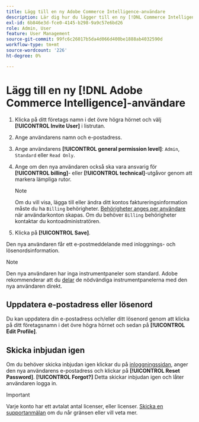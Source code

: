 ```yaml
---
title: Lägg till en ny Adobe Commerce Intelligence-användare
description: Lär dig hur du lägger till en ny [!DNL Commerce Intelligence] användare och hur du uppdaterar ditt användarnamn eller lösenord.
exl-id: 6b846e3d-fce0-4145-b298-9a9c57e6bd26
role: Admin, User
feature: User Management
source-git-commit: 99fc6c26017b5da4d066d400be1888ab4032590d
workflow-type: tm+mt
source-wordcount: '226'
ht-degree: 0%

---
```


# Lägg till en ny [!DNL Adobe Commerce Intelligence]-användare

1. Klicka på ditt företags namn i det övre högra hörnet och välj **[!UICONTROL Invite User]** i listrutan.
1. Ange användarens namn och e-postadress.
1. Ange användarens **[!UICONTROL general permission level]**: `Admin`, `Standard` eller `Read Only`.
1. Ange om den nya användaren också ska vara ansvarig för **[!UICONTROL billing]**- eller **[!UICONTROL technical]**-utgåvor genom att markera lämpliga rutor.

   >[!NOTE]
   >
   >Om du vill visa, lägga till eller ändra ditt kontos faktureringsinformation måste du ha `Billing` behörigheter. [Behörigheter anges per användare](../../administrator/user-management/user-management.md) när användarkonton skapas. Om du behöver `Billing` behörigheter kontaktar du kontoadministratören.

1. Klicka på **[!UICONTROL Save]**.

Den nya användaren får ett e-postmeddelande med inloggnings- och lösenordsinformation.

>[!NOTE]
>
>Den nya användaren har inga instrumentpaneler som standard. Adobe rekommenderar att du [delar](../../data-user/dashboards/share-dashboard-with-users.md) de nödvändiga instrumentpanelerna med den nya användaren direkt.

## Uppdatera e-postadress eller lösenord

Du kan uppdatera din e-postadress och/eller ditt lösenord genom att klicka på ditt företagsnamn i det övre högra hörnet och sedan på **[!UICONTROL Edit Profile]**.

## Skicka inbjudan igen

Om du behöver skicka inbjudan igen klickar du på [inloggningssidan](https://dashboard.rjmetrics.com/v2/session/create), anger den nya användarens e-postadress och klickar på **[!UICONTROL Reset Password]**. **[!UICONTROL Forgot?]** Detta skickar inbjudan igen och låter användaren logga in.

>[!IMPORTANT]
>
>Varje konto har ett avtalat antal licenser, eller licenser. [Skicka en supportanmälan](https://experienceleague.adobe.com/docs/commerce-knowledge-base/kb/troubleshooting/miscellaneous/mbi-service-policies.html?lang=sv-SE) om du når gränsen eller vill veta mer.
